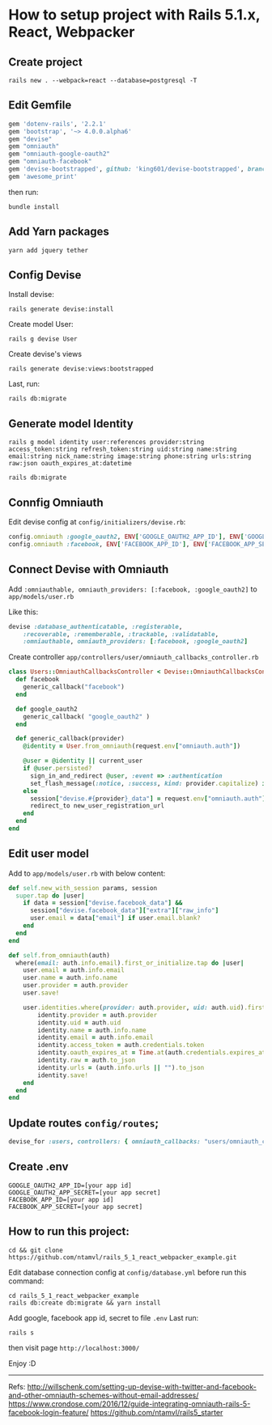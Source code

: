 # How to setup project with Rails 5.1.x, React, Webpacker

## Create project
```
rails new . --webpack=react --database=postgresql -T
```

## Edit Gemfile
```ruby
gem 'dotenv-rails', '2.2.1'
gem 'bootstrap', '~> 4.0.0.alpha6'
gem "devise"
gem "omniauth"
gem "omniauth-google-oauth2"
gem "omniauth-facebook"
gem 'devise-bootstrapped', github: 'king601/devise-bootstrapped', branch: 'bootstrap4'
gem 'awesome_print'
```

then run:
```
bundle install
```

## Add Yarn packages
```
yarn add jquery tether
```

## Config Devise
Install devise:
```
rails generate devise:install
```

Create model User:
```
rails g devise User
```

Create devise's views
```
rails generate devise:views:bootstrapped
```

Last, run:
```
rails db:migrate
```

## Generate model Identity
```
rails g model identity user:references provider:string access_token:string refresh_token:string uid:string name:string email:string nick_name:string image:string phone:string urls:string raw:json oauth_expires_at:datetime

rails db:migrate
```

## Connfig Omniauth
Edit devise config at `config/initializers/devise.rb`:
```ruby
config.omniauth :google_oauth2, ENV['GOOGLE_OAUTH2_APP_ID'], ENV['GOOGLE_OAUTH2_APP_SECRET'], { scope: "email" }
config.omniauth :facebook, ENV['FACEBOOK_APP_ID'], ENV['FACEBOOK_APP_SECRET'], { scope: "email" }
```

## Connect Devise with Omniauth
Add `:omniauthable, omniauth_providers: [:facebook, :google_oauth2]` to `app/models/user.rb`

Like this:
```ruby
devise :database_authenticatable, :registerable,
    :recoverable, :rememberable, :trackable, :validatable,
    :omniauthable, omniauth_providers: [:facebook, :google_oauth2]
```

Create controller `app/controllers/user/omniauth_callbacks_controller.rb`
```ruby
class Users::OmniauthCallbacksController < Devise::OmniauthCallbacksController
  def facebook
    generic_callback("facebook")
  end

  def google_oauth2
    generic_callback( "google_oauth2" )
  end

  def generic_callback(provider)
    @identity = User.from_omniauth(request.env["omniauth.auth"])

    @user = @identity || current_user
    if @user.persisted?
      sign_in_and_redirect @user, :event => :authentication
      set_flash_message(:notice, :success, kind: provider.capitalize) if is_navigational_format?
    else
      session["devise.#{provider}_data"] = request.env["omniauth.auth"]
      redirect_to new_user_registration_url
    end
  end
end
```

## Edit user model
Add to `app/models/user.rb` with below content:
```ruby
def self.new_with_session params, session
  super.tap do |user|
    if data = session["devise.facebook_data"] &&
      session["devise.facebook_data"]["extra"]["raw_info"]
      user.email = data["email"] if user.email.blank?
    end
  end
end

def self.from_omniauth(auth)
  where(email: auth.info.email).first_or_initialize.tap do |user|
    user.email = auth.info.email
    user.name = auth.info.name
    user.provider = auth.provider
    user.save!

    user.identities.where(provider: auth.provider, uid: auth.uid).first_or_initialize.tap do |identity|
        identity.provider = auth.provider
        identity.uid = auth.uid
        identity.name = auth.info.name
        identity.email = auth.info.email
        identity.access_token = auth.credentials.token
        identity.oauth_expires_at = Time.at(auth.credentials.expires_at)
        identity.raw = auth.to_json
        identity.urls = (auth.info.urls || "").to_json
        identity.save!
    end
  end
end
```

## Update routes `config/routes`;
```ruby
devise_for :users, controllers: { omniauth_callbacks: "users/omniauth_callbacks" }
```

## Create .env
```
GOOGLE_OAUTH2_APP_ID=[your app id]
GOOGLE_OAUTH2_APP_SECRET=[your app secret]
FACEBOOK_APP_ID=[your app id]
FACEBOOK_APP_SECRET=[your app secret]
```

## How to run this project:
```
cd && git clone https://github.com/ntamvl/rails_5_1_react_webpacker_example.git
```

Edit database connection config at `config/database.yml` before run this command:

```
cd rails_5_1_react_webpacker_example
rails db:create db:migrate && yarn install
```

Add google, facebook app id, secret to file `.env`
Last run:
```
rails s
```

then visit page `http://localhost:3000/`

Enjoy :D

-------------------------------------------------------
Refs:
http://willschenk.com/setting-up-devise-with-twitter-and-facebook-and-other-omniauth-schemes-without-email-addresses/
https://www.crondose.com/2016/12/guide-integrating-omniauth-rails-5-facebook-login-feature/
https://github.com/ntamvl/rails5_starter

